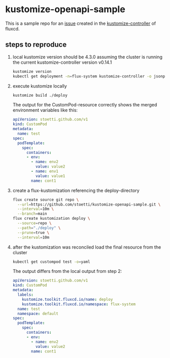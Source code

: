 # kustomize-openapi-sample

This is a sample repo for an [issue](https://github.com/fluxcd/kustomize-controller/issues/436) created in the [kustomize-controller](https://github.com/fluxcd/kustomize-controller) of fluxcd.

## steps to reproduce

1. local kustomize version should be 4.3.0 assuming the cluster is running the current kustomize-controller version v0.14.1
   ```bash
   kustomize version
   kubectl get deployment -n=flux-system kustomize-controller -o jsonpath="{.spec.template.spec.containers[*].image}"
   ```
3. execute kustomize locally
    ```bash
   kustomize build ./deploy
    ```
   The output for the CustomPod-resource correctly shows the merged environment variables like this:
    ```yaml
    apiVersion: stoetti.github.com/v1
    kind: CustomPod
    metadata:
      name: test
    spec:
      podTemplate:
        spec:
          containers:
          - env:
            - name: env2
              value: value2
            - name: env1
              value: value1
            name: cont1
    ```
4. create a flux-kustomization referencing the deploy-directory
    ```bash
    flux create source git repo \
      --url=https://github.com/stoetti/kustomize-openapi-sample.git \
      --interval=10m \
      --branch=main
    flux create kustomization deploy \
      --source=repo \
      --path="./deploy" \
      --prune=true \
      --interval=10m
    ```
5. after the kustomization was reconciled load the final resource from the cluster
   ```bash
   kubectl get custompod test -o=yaml
   ```
   The output differs from the local output from step 2:
   ```yaml
   apiVersion: stoetti.github.com/v1
   kind: CustomPod
   metadata:
     labels:
       kustomize.toolkit.fluxcd.io/name: deploy
       kustomize.toolkit.fluxcd.io/namespace: flux-system
     name: test
     namespace: default
   spec:
     podTemplate:
       spec:
         containers:
         - env:
           - name: env2
             value: value2
           name: cont1
  ```
